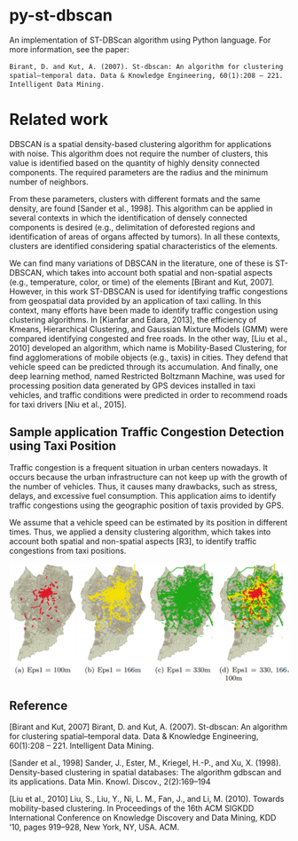 # py-st-dbscan
An implementation of ST-DBScan algorithm using Python language. For more 
information, see the paper:

```
Birant, D. and Kut, A. (2007). St-dbscan: An algorithm for clustering 
spatial–temporal data. Data & Knowledge Engineering, 60(1):208 – 221. 
Intelligent Data Mining.
```
# Related work

DBSCAN is a spatial density-based clustering algorithm for applications with
noise. This algorithm does not require the number of clusters, this value is
identified based on the quantity of highly density connected components. The
required parameters are the radius and the minimum number of neighbors.

From these parameters, clusters with different formats and the same density,
are found [Sander et al., 1998]. This algorithm can be applied in several 
contexts in which the identification of densely connected components is desired 
(e.g., delimitation of deforested regions and identification of areas of organs 
affected by tumors). In all these contexts, clusters are identified considering 
spatial characteristics of the elements.

We can find many variations of DBSCAN in the literature, one of these
is ST-DBSCAN, which takes into account both spatial and non-spatial aspects
(e.g., temperature, color, or time) of the elements [Birant and Kut, 2007]. However,
in this work ST-DBSCAN is used for identifying traffic congestions from
geospatial data provided by an application of taxi calling.
In this context, many efforts have been made to identify traffic congestion
using clustering algorithms. In [Kianfar and Edara, 2013], the efficiency of Kmeans,
Hierarchical Clustering, and Gaussian Mixture Models (GMM) were
compared identifying congested and free roads. In the other way, 
[Liu et al., 2010] developed an algorithm, which name is Mobility-Based Clustering, 
for find agglomerations of mobile objects (e.g., taxis) in cities. They defend 
that vehicle speed can be predicted through its accumulation.
And finally, one deep learning method, named Restricted Boltzmann Machine,
was used for processing position data generated by GPS devices installed
in taxi vehicles, and traffic conditions were predicted in order to recommend
roads for taxi drivers [Niu et al., 2015].


## Sample application Traffic Congestion Detection using Taxi Position

Traffic congestion is a frequent situation in urban centers nowadays. It occurs 
because the urban infrastructure can not keep up with the growth of the number 
of vehicles. Thus, it causes many drawbacks, such as stress, delays, and 
excessive fuel consumption. This application aims to identify traffic 
congestions  using the geographic position of taxis provided by GPS. 

We assume that a vehicle speed can be estimated by its position in different 
times. Thus, we applied a density clustering algorithm, which takes into account 
both spatial and non-spatial aspects [R3], to identify traffic congestions from 
taxi positions.

![Sample result for Curitiba data](images/map.png)


## Reference 
[Birant and Kut, 2007] Birant, D. and Kut, A. (2007). St-dbscan: An algorithm
for clustering spatial–temporal data. Data & Knowledge Engineering,
60(1):208 – 221. Intelligent Data Mining.

[Sander et al., 1998] Sander, J., Ester, M., Kriegel, H.-P., and Xu, X. (1998).
Density-based clustering in spatial databases: The algorithm gdbscan and its
applications. Data Min. Knowl. Discov., 2(2):169–194

[Liu et al., 2010] Liu, S., Liu, Y., Ni, L. M., Fan, J., and Li, M. (2010). 
Towards mobility-based clustering. In Proceedings of the 16th ACM SIGKDD
International Conference on Knowledge Discovery and Data Mining, KDD
’10, pages 919–928, New York, NY, USA. ACM.
